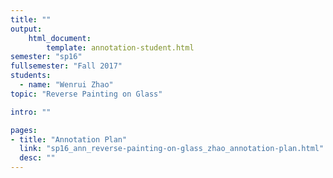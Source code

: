 ```yaml
---
title: ""
output:
    html_document:
        template: annotation-student.html
semester: "sp16"
fullsemester: "Fall 2017"
students:
  - name: "Wenrui Zhao"
topic: "Reverse Painting on Glass"

intro: ""

pages:
- title: "Annotation Plan"
  link: "sp16_ann_reverse-painting-on-glass_zhao_annotation-plan.html"
  desc: ""
---
```

